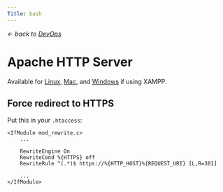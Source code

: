 ```yaml
---
Title: bash
---
```


*&larr; back to [DevOps](?devops)*

# Apache HTTP Server

Available for [Linux](%base_url%/?devops/linux), [Mac](%base_url%/?devops/mac), and [Windows](%base_url%/?devops/windows) if using XAMPP.

## Force redirect to HTTPS

Put this in your `.htaccess`:

```
<IfModule mod_rewrite.c>
    ...

    RewriteEngine On
    RewriteCond %{HTTPS} off
    RewriteRule ^(.*)$ https://%{HTTP_HOST}%{REQUEST_URI} [L,R=301]
    
    ...
</IfModule>
```